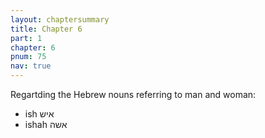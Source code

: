 ```yaml
---
layout: chaptersummary
title: Chapter 6
part: 1
chapter: 6
pnum: 75
nav: true
---
```


Regartding the Hebrew nouns referring to man and woman:

- ish איש
- ishah אשה

